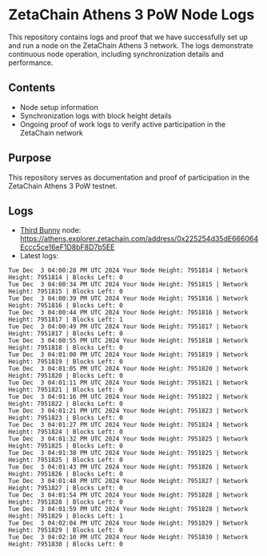 # ZetaChain Athens 3 PoW Node Logs
This repository contains logs and proof that we have successfully set up and run a node on the ZetaChain Athens 3 network. The logs demonstrate continuous node operation, including synchronization details and performance.

## Contents
- Node setup information
- Synchronization logs with block height details
- Ongoing proof of work logs to verify active participation in the ZetaChain network

## Purpose
This repository serves as documentation and proof of participation in the ZetaChain Athens 3 PoW testnet.

## Logs

- [Third Bunny](https://thirdbunny.xyz/) node: https://athens.explorer.zetachain.com/address/0x225254d35dE666064Eccc5ce16eF1D8bF8D7b5EE
- Latest logs:
```
Tue Dec  3 04:00:28 PM UTC 2024 Your Node Height: 7951814 | Network Height: 7951814 | Blocks Left: 0
Tue Dec  3 04:00:34 PM UTC 2024 Your Node Height: 7951815 | Network Height: 7951815 | Blocks Left: 0
Tue Dec  3 04:00:39 PM UTC 2024 Your Node Height: 7951816 | Network Height: 7951816 | Blocks Left: 0
Tue Dec  3 04:00:44 PM UTC 2024 Your Node Height: 7951816 | Network Height: 7951817 | Blocks Left: 1
Tue Dec  3 04:00:49 PM UTC 2024 Your Node Height: 7951817 | Network Height: 7951817 | Blocks Left: 0
Tue Dec  3 04:00:55 PM UTC 2024 Your Node Height: 7951818 | Network Height: 7951818 | Blocks Left: 0
Tue Dec  3 04:01:00 PM UTC 2024 Your Node Height: 7951819 | Network Height: 7951819 | Blocks Left: 0
Tue Dec  3 04:01:05 PM UTC 2024 Your Node Height: 7951820 | Network Height: 7951820 | Blocks Left: 0
Tue Dec  3 04:01:11 PM UTC 2024 Your Node Height: 7951821 | Network Height: 7951821 | Blocks Left: 0
Tue Dec  3 04:01:16 PM UTC 2024 Your Node Height: 7951822 | Network Height: 7951822 | Blocks Left: 0
Tue Dec  3 04:01:21 PM UTC 2024 Your Node Height: 7951823 | Network Height: 7951823 | Blocks Left: 0
Tue Dec  3 04:01:27 PM UTC 2024 Your Node Height: 7951824 | Network Height: 7951824 | Blocks Left: 0
Tue Dec  3 04:01:32 PM UTC 2024 Your Node Height: 7951825 | Network Height: 7951825 | Blocks Left: 0
Tue Dec  3 04:01:38 PM UTC 2024 Your Node Height: 7951825 | Network Height: 7951825 | Blocks Left: 0
Tue Dec  3 04:01:43 PM UTC 2024 Your Node Height: 7951826 | Network Height: 7951826 | Blocks Left: 0
Tue Dec  3 04:01:48 PM UTC 2024 Your Node Height: 7951827 | Network Height: 7951827 | Blocks Left: 0
Tue Dec  3 04:01:54 PM UTC 2024 Your Node Height: 7951828 | Network Height: 7951828 | Blocks Left: 0
Tue Dec  3 04:01:59 PM UTC 2024 Your Node Height: 7951828 | Network Height: 7951829 | Blocks Left: 1
Tue Dec  3 04:02:04 PM UTC 2024 Your Node Height: 7951829 | Network Height: 7951829 | Blocks Left: 0
Tue Dec  3 04:02:10 PM UTC 2024 Your Node Height: 7951830 | Network Height: 7951830 | Blocks Left: 0
```
